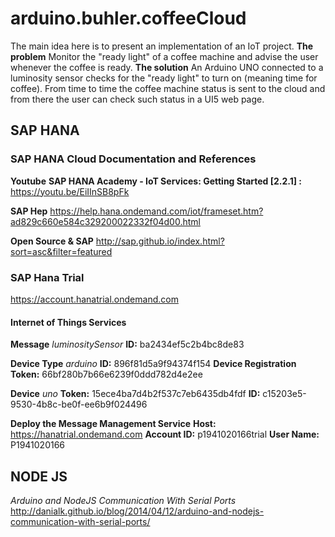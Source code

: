 # arduino.buhler.coffeeCloud
The main idea here is to present an implementation of an IoT project.
**The problem**
Monitor the "ready light" of a coffee machine and advise the user whenever the coffee is ready.
**The solution**
An Arduino UNO connected to a luminosity sensor checks for the "ready light" to turn on (meaning time for coffee).
From time to time the coffee machine status is sent to the cloud and from there the user can check such status in a UI5 web page.

## SAP HANA
### SAP HANA Cloud Documentation and References
**Youtube**
__SAP HANA Academy - IoT Services: Getting Started [2.2.1] :__ https://youtu.be/EiIInSB8pFk

**SAP Hep**
https://help.hana.ondemand.com/iot/frameset.htm?ad829c660e584c329200022332f04d00.html

**Open Source & SAP**
http://sap.github.io/index.html?sort=asc&filter=featured

### SAP Hana Trial
https://account.hanatrial.ondemand.com
#### Internet of Things Services
**Message**
_luminositySensor_
**ID:** ba2434ef5c2b4bc8de83

**Device Type**
_arduino_
**ID:** 896f81d5a9f94374f154
**Device Registration Token:** 66bf280b7b66e6239f0ddd782d4e2ee

**Device**
_uno_
**Token:** 15ece4ba7d4b2f537c7eb6435db4fdf
**ID:** c15203e5-9530-4b8c-be0f-ee6b9f024496

**Deploy the Message Management Service**
**Host:** https://hanatrial.ondemand.com
**Account ID:** p1941020166trial
**User Name:** P1941020166

## NODE JS
_Arduino and NodeJS Communication With Serial Ports_
http://danialk.github.io/blog/2014/04/12/arduino-and-nodejs-communication-with-serial-ports/